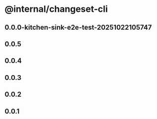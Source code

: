 # @internal/changeset-cli

## 0.0.0-kitchen-sink-e2e-test-20251022105747

## 0.0.5

## 0.0.4

## 0.0.3

## 0.0.2

## 0.0.1

